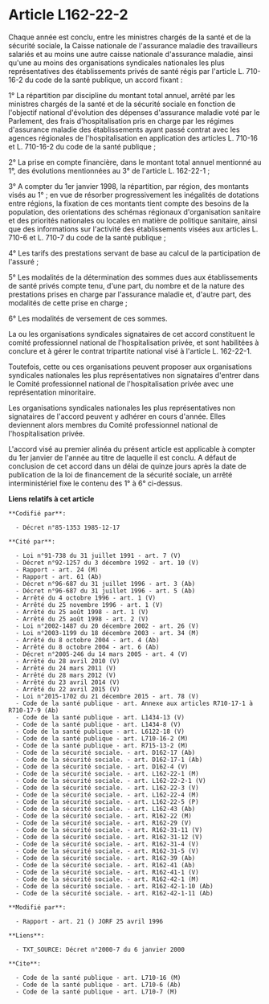 # Article L162-22-2

Chaque année est conclu, entre les ministres chargés de la santé et de la sécurité sociale, la Caisse nationale de
l'assurance maladie des travailleurs salariés et au moins une autre caisse nationale d'assurance maladie, ainsi qu'une au
moins des organisations syndicales nationales les plus représentatives des établissements privés de santé régis par l'article
L. 710-16-2 du code de la santé publique, un accord fixant :

1° La répartition par discipline du montant total annuel, arrêté par les ministres chargés de la santé et de la sécurité
sociale en fonction de l'objectif national d'évolution des dépenses d'assurance maladie voté par le Parlement, des frais
d'hospitalisation pris en charge par les régimes d'assurance maladie des établissements ayant passé contrat avec les agences
régionales de l'hospitalisation en application des articles L. 710-16 et L. 710-16-2 du code de la santé publique ;

2° La prise en compte financière, dans le montant total annuel mentionné au 1°, des évolutions mentionnées au 3° de l'article
L. 162-22-1 ;

3° A compter du 1er janvier 1998, la répartition, par région, des montants visés au 1° ; en vue de résorber progressivement
les inégalités de dotations entre régions, la fixation de ces montants tient compte des besoins de la population, des
orientations des schémas régionaux d'organisation sanitaire et des priorités nationales ou locales en matière de politique
sanitaire, ainsi que des informations sur l'activité des établissements visées aux articles L. 710-6 et L. 710-7 du code de
la santé publique ;

4° Les tarifs des prestations servant de base au calcul de la participation de l'assuré ;

5° Les modalités de la détermination des sommes dues aux établissements de santé privés compte tenu, d'une part, du nombre et
de la nature des prestations prises en charge par l'assurance maladie et, d'autre part, des modalités de cette prise en
charge ;

6° Les modalités de versement de ces sommes.

La ou les organisations syndicales signataires de cet accord constituent le comité professionnel national de
l'hospitalisation privée, et sont habilitées à conclure et à gérer le contrat tripartite national visé à l'article L.
162-22-1.

Toutefois, cette ou ces organisations peuvent proposer aux organisations syndicales nationales les plus représentatives non
signataires d'entrer dans le Comité professionnel national de l'hospitalisation privée avec une représentation minoritaire.

Les organisations syndicales nationales les plus représentatives non signataires de l'accord peuvent y adhérer en cours
d'année. Elles deviennent alors membres du Comité professionnel national de l'hospitalisation privée.

L'accord visé au premier alinéa du présent article est applicable à compter du 1er janvier de l'année au titre de laquelle il
est conclu. A défaut de conclusion de cet accord dans un délai de quinze jours après la date de publication de la loi de
financement de la sécurité sociale, un arrêté interministériel fixe le contenu des 1° à 6° ci-dessus.

**Liens relatifs à cet article**

	**Codifié par**:

	  - Décret n°85-1353 1985-12-17

	**Cité par**:

	  - Loi n°91-738 du 31 juillet 1991 - art. 7 (V)
	  - Décret n°92-1257 du 3 décembre 1992 - art. 10 (V)
	  - Rapport - art. 24 (M)
	  - Rapport - art. 61 (Ab)
	  - Décret n°96-687 du 31 juillet 1996 - art. 3 (Ab)
	  - Décret n°96-687 du 31 juillet 1996 - art. 5 (Ab)
	  - Arrêté du 4 octobre 1996 - art. 1 (V)
	  - Arrêté du 25 novembre 1996 - art. 1 (V)
	  - Arrêté du 25 août 1998 - art. 1 (V)
	  - Arrêté du 25 août 1998 - art. 2 (V)
	  - Loi n°2002-1487 du 20 décembre 2002 - art. 26 (V)
	  - Loi n°2003-1199 du 18 décembre 2003 - art. 34 (M)
	  - Arrêté du 8 octobre 2004 - art. 4 (Ab)
	  - Arrêté du 8 octobre 2004 - art. 6 (Ab)
	  - Décret n°2005-246 du 14 mars 2005 - art. 4 (V)
	  - Arrêté du 28 avril 2010 (V)
	  - Arrêté du 24 mars 2011 (V)
	  - Arrêté du 28 mars 2012 (V)
	  - Arrêté du 23 avril 2014 (V)
	  - Arrêté du 22 avril 2015 (V)
	  - Loi n°2015-1702 du 21 décembre 2015 - art. 78 (V)
	  - Code de la santé publique - art. Annexe aux articles R710-17-1 à R710-17-9 (Ab)
	  - Code de la santé publique - art. L1434-13 (V)
	  - Code de la santé publique - art. L1434-8 (V)
	  - Code de la santé publique - art. L6122-18 (V)
	  - Code de la santé publique - art. L710-16-2 (M)
	  - Code de la santé publique - art. R715-13-2 (M)
	  - Code de la sécurité sociale. - art. D162-17 (Ab)
	  - Code de la sécurité sociale. - art. D162-17-1 (Ab)
	  - Code de la sécurité sociale. - art. D162-4 (V)
	  - Code de la sécurité sociale. - art. L162-22-1 (M)
	  - Code de la sécurité sociale. - art. L162-22-2-1 (V)
	  - Code de la sécurité sociale. - art. L162-22-3 (V)
	  - Code de la sécurité sociale. - art. L162-22-4 (M)
	  - Code de la sécurité sociale. - art. L162-22-5 (P)
	  - Code de la sécurité sociale. - art. L162-43 (Ab)
	  - Code de la sécurité sociale. - art. R162-22 (M)
	  - Code de la sécurité sociale. - art. R162-29 (V)
	  - Code de la sécurité sociale. - art. R162-31-11 (V)
	  - Code de la sécurité sociale. - art. R162-31-12 (V)
	  - Code de la sécurité sociale. - art. R162-31-4 (V)
	  - Code de la sécurité sociale. - art. R162-31-5 (V)
	  - Code de la sécurité sociale. - art. R162-39 (Ab)
	  - Code de la sécurité sociale. - art. R162-41 (Ab)
	  - Code de la sécurité sociale. - art. R162-41-1 (V)
	  - Code de la sécurité sociale. - art. R162-42-1 (M)
	  - Code de la sécurité sociale. - art. R162-42-1-10 (Ab)
	  - Code de la sécurité sociale. - art. R162-42-1-11 (Ab)

	**Modifié par**:

	  - Rapport - art. 21 () JORF 25 avril 1996

	**Liens**:

	  - TXT_SOURCE: Décret n°2000-7 du 6 janvier 2000

	**Cite**:

	  - Code de la santé publique - art. L710-16 (M)
	  - Code de la santé publique - art. L710-6 (Ab)
	  - Code de la santé publique - art. L710-7 (M)
